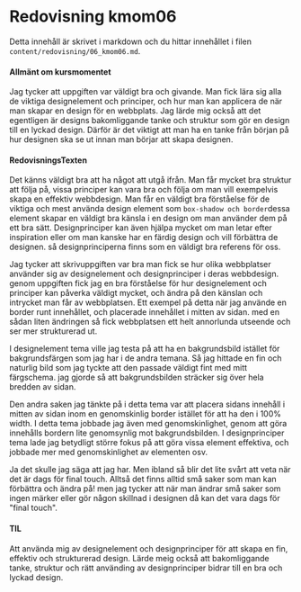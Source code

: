 ---
---
Redovisning kmom06
=========================

Detta innehåll är skrivet i markdown och du hittar innehållet i filen `content/redovisning/06_kmom06.md`.

#### Allmänt om kursmomentet
Jag tycker att uppgiften var väldigt bra och givande. Man fick lära sig alla de viktiga designelement och principer, och hur man kan applicera de när man skapar en design för en webbplats. Jag lärde mig också att det egentligen är  designs bakomliggande tanke och struktur som gör en design till en lyckad design. Därför är det viktigt att man ha en tanke från början på hur designen ska se ut innan man börjar att skapa designen.

#### RedovisningsTexten
Det känns väldigt bra att ha något att utgå ifrån. Man får mycket bra struktur att följa på, vissa principer kan vara bra och följa om man vill exempelvis  skapa en effektiv webbdesign. Man får en väldigt bra förståelse för de viktiga och mest använda design element som `box-shadow och border`dessa element skapar en väldigt bra känsla i en design om man använder dem på ett bra sätt.  Designprinciper kan även hjälpa mycket om man letar efter inspiration eller om man kanske har en färdig design och vill förbättra de designen. så designprinciperna finns som en väldigt bra referens för oss.

Jag tycker att skrivuppgiften var bra man fick se hur olika webbplatser använder sig av designelement och designprinciper i deras webbdesign. genom uppgiften fick jag en bra förståelse för hur designelement och principer kan påverka väldigt mycket, och ändra på den känslan och intrycket man får av webbplatsen. Ett exempel på detta när jag använde en border runt innehållet, och placerade innehållet i mitten av sidan. med en sådan liten ändringen så fick webbplatsen ett helt annorlunda utseende och ser mer strukturerad ut.  

I designelement tema ville jag testa på att ha en bakgrundsbild istället för bakgrundsfärgen som jag har i de andra temana. Så jag hittade en fin och naturlig bild som jag tyckte att den passade väldigt fint med mitt färgschema.  jag gjorde så att bakgrundsbilden sträcker sig över hela bredden av sidan.  

Den andra saken jag tänkte på i detta tema var att placera sidans innehåll i mitten av sidan inom en genomskinlig border istället för att ha den i 100% width. I detta tema jobbade jag även med genomskinlighet, genom att göra innehålls bordern lite genomsynlig mot bakgrundsbilden. I designprinciper tema lade jag betydligt större fokus på att göra vissa element effektiva, och jobbade mer med genomskinlighet av elementen osv.

Ja det skulle jag säga att jag har. Men ibland så blir det lite svårt att veta när det är dags för final touch. Alltså det finns alltid små saker som man kan förbättra och ändra på! men jag tycker att när man ändrar små saker som ingen märker eller gör någon skillnad i designen då kan det vara dags för "final touch".

#### TIL
Att använda mig av designelement och designprinciper för att skapa en fin, effektiv och strukturerad design. Lärde meig också att bakomliggande tanke, struktur och rätt använding av designprinciper bidrar till en bra och lyckad design.
